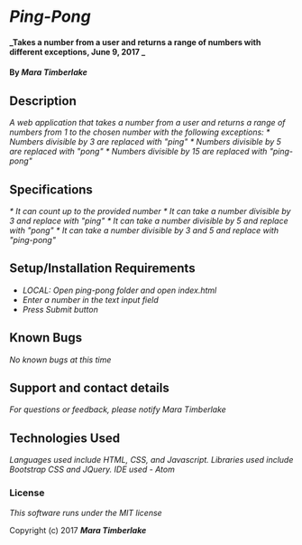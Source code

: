 # _Ping-Pong_

#### _Takes a number from a user and returns a range of numbers with different exceptions, June 9, 2017 _

#### By _**Mara Timberlake**_

## Description

_A web application that takes a number from a user and returns a range of numbers from 1 to the chosen number with the following exceptions:_
_* Numbers divisible by 3 are replaced with "ping"_
_* Numbers divisible by 5 are replaced with "pong"_
_* Numbers divisible by 15 are replaced with "ping-pong"_

## Specifications

_* It can count up to the provided number_
_* It can take a number divisible by 3 and replace with "ping"_
_* It can take a number divisible by 5 and replace with "pong"_
_* It can take a number divisible by 3 and 5 and replace with "ping-pong"_

## Setup/Installation Requirements

* _LOCAL: Open ping-pong folder and open index.html_
* _Enter a number in the text input field_
* _Press Submit button_

## Known Bugs

_No known bugs at this time_

## Support and contact details

_For questions or feedback, please notify Mara Timberlake_

## Technologies Used

_Languages used include HTML, CSS, and Javascript. Libraries used include Bootstrap CSS and JQuery. IDE used - Atom_

### License

*This software runs under the MIT license*

Copyright (c) 2017 **_Mara Timberlake_**
